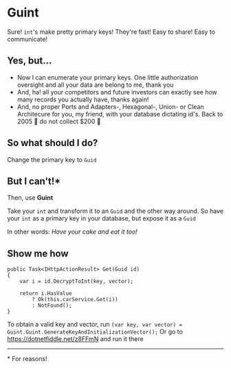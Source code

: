 

# Guint
Sure! `int`'s make pretty primary keys! They're fast! Easy to share! Easy to communicate!

## Yes, but...

- Now I can enumerate your primary keys. One little authorization oversight and all your data are belong to me, thank you
- And, ha! all your competitors and future investors can exactly see how many records you actually have, thanks again!
- And, no proper Ports and Adapters-, Hexagonal-, Union- or Clean Architecure for you, my friend, with your database dictating id's. Back to 2005 🦕 do not collect $200 👋

## So what should I do?
Change the primary key to `Guid`

## But I can't!*
Then, use **Guint**

Take your `int` and transform it to an `Guid` and the other way around. So have your `int` as a primary key in your database, but expose it as a `Guid`

In other words: *Have your cake and eat it too!*

## Show me how
```
public Task<IHttpActionResult> Get(Guid id)
{
	var i = id.DecryptToInt(key, vector);

	return i.HasValue
		? Ok(this.carService.Get(i))
		: NotFound();
}
```
To obtain a valid key and vector, run
 `(var key, var vector) = Guint.Guint.GenerateKeyAndInitializationVector();`
Or go to https://dotnetfiddle.net/z8FFmN and run it there

---
\* For reasons!
